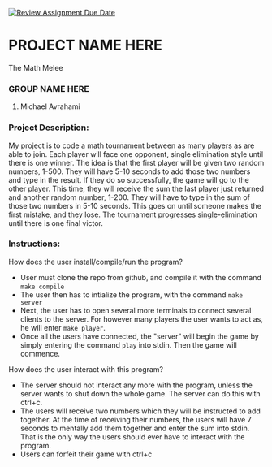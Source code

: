 [![Review Assignment Due Date](https://classroom.github.com/assets/deadline-readme-button-22041afd0340ce965d47ae6ef1cefeee28c7c493a6346c4f15d667ab976d596c.svg)](https://classroom.github.com/a/Vh67aNdh)
# PROJECT NAME HERE

The Math Melee

### GROUP NAME HERE

1. Michael Avrahami
       
### Project Description:

My project is to code a math tournament between as many players as are able to join. Each player will face one opponent, single elimination style until there is one winner. 
The idea is that the first player will be given two random numbers, 1-500. They will have 5-10 seconds to add those two numbers and type in the result. If they do so successfully, the game will go to the other player. This time, they will receive the sum the last player just returned and another random number, 1-200. They will have to type in the sum of those two numbers in 5-10 seconds. This goes on until someone makes the first mistake, and they lose.
The tournament progresses single-elimination until there is one final victor.
  
### Instructions:

How does the user install/compile/run the program?
* User must clone the repo from github, and compile it with the command `make compile`
* The user then has to intialize the program, with the command `make server`
* Next, the user has to open several more terminals to connect several clients to the server. For however many players the user wants to act as, he will enter `make player`.
* Once all the users have connected, the "server" will begin the game by simply entering the command `play` into stdin. Then the game will commence.

How does the user interact with this program?
* The server should not interact any more with the program, unless the server wants to shut down the whole game. The server can do this with ctrl+c.
* The users will receive two numbers which they will be instructed to add together. At the time of receiving their numbers, the users will have 7 seconds to mentally add them together and enter the sum into stdin. That is the only way the users should ever have to interact with the program.
* Users can forfeit their game with ctrl+c
